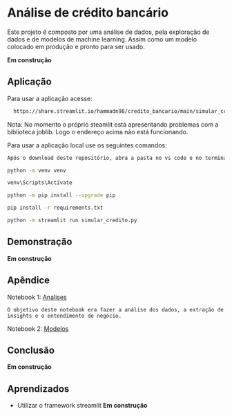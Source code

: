 
# Análise de crédito bancário  


Este projeto é composto por uma análise de dados, pela exploração de dados e de modelos de machine learning. Assim como um modelo colocado em produção e pronto para ser usado. 

**Em construção**


## Aplicação

Para usar a aplicação acesse:
 
```bash
  https://share.streamlit.io/hammadn98/credito_bancario/main/simular_credito.py
```
Nota: No momento o próprio steamlit está apresentando problemas com a biblioteca joblib. Logo o endereço acima não está funcionando.

Para usar a aplicação local use os seguintes comandos:

 
```bash
Após o download deste repositório, abra a pasta no vs code e no terminal digite:

python -m venv venv

venv\Scripts\Activate 

python -m pip install --upgrade pip

pip install -r requirements.txt

python -m streamlit run simular_credito.py

```


## Demonstração

**Em construção**


## Apêndice

Notebook 1: <a href="https://github.com/HammadN98/credito_bancario/blob/main/notebooks/Analise.ipynb">Analises</a>

    O objetivo deste notebook era fazer a análise dos dados, a extração de insights e o entendimento de negócio.



Notebook 2: <a href="https://github.com/HammadN98/credito_bancario/blob/main/notebooks/Modelos.ipynb">Modelos</a>



## Conclusão

**Em construção**
## Aprendizados

  * Utilizar o framework streamlit
**Em construção**
